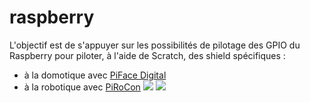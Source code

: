 raspberry
=========
L'objectif est de s'appuyer sur les possibilités de pilotage des GPIO du Raspberry pour piloter, à l'aide de Scratch, des shield spécifiques :
- à la domotique avec [PiFace Digital](http://www.piface.org.uk/products/piface_digital/)
- à la robotique avec [PiRoCon](http://4tronix.co.uk/store/index.php?rt=product/product&product_id=182)
![](/http://www.piface.org.uk/static/img/piface_digital/PiFace-Digital-Diag.jpg)
![](/http://4tronix.co.uk/store/image/thumbnails/18/91/PiRoCon1000ajpg-100626-180x180.jpg)